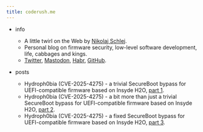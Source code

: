 ```yaml
---
title: coderush.me
---
```


- info
    - A little twirl on the Web by [Nikolaj Schlej](./about).
    - Personal blog on firmware security, low-level software development, life, cabbages and kings.
    - [Twitter](https://x.com/NikolajSchlej/), [Mastodon](https://mastodon.social/@CodeRush), [Habr](https://habr.com/ru/users/CodeRush/articles/),  [GitHub](https://github.com/NikolajSchlej/).

- posts
    - Hydroph0bia (CVE-2025-4275) - a trivial SecureBoot bypass for UEFI-compatible firmware based on Insyde H2O, [part 1](./hydroph0bia-part1).
    - Hydroph0bia (CVE-2025-4275) - a bit more than just a trivial SecureBoot bypass for UEFI-compatible firmware based on Insyde H2O, [part 2](./hydroph0bia-part2).
    - Hydroph0bia (CVE-2025-4275) - a fixed SecureBoot bypass for UEFI-compatible firmware based on Insyde H2O, [part 3](./hydroph0bia-part3).
